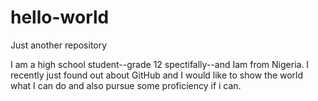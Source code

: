 # hello-world

Just another repository

I am a high school student--grade 12 spectifally--and Iam from Nigeria.
I recently just found out about GitHub and I would like to show the world what I can do and also pursue some proficiency if i can.
